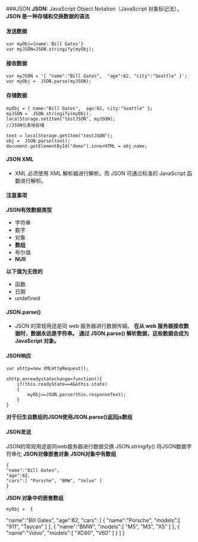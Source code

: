 ###JSON
**JSON:** JavaScript Object Notation（JavaScript 对象标记法）。
**JSON 是一种存储和交换数据的语法**
#### 发送数据
>
    var myObj={name:'Bill Gates'}
    var myJSON=JSON.stringify(myObj);

#### 接收数据
>
    var myJSON = '{ "name":"Bill Gates",  "age":62, "city":"Seattle" }';
    var myObj =  JSON.parse(myJSON);

#### 存储数据
>
    myObj = { name:"Bill Gates",  age:62, city:"Seattle" };
    myJSON =  JSON.stringify(myObj);
    localStorage.setItem("testJSON", myJSON);
    //JSON化本地存储

>
    text = localStorage.getItem("testJSON");
    obj =  JSON.parse(text);
    document.getElementById("demo").innerHTML = obj.name;

#### JSON XML
- XML 必须使用 XML 解析器进行解析。而 JSON 可通过标准的 JavaScript 函数进行解析。

#### 注意事项
**JSON有效数据类型**
- 字符串
- 数字
- 对象
- **数组**
- 布尔值
- **NUll**

**以下值为无效的**
- 函数
- 日期
- undefined

#### JSON.parse()
- JSON 的常规用途是同 web 服务器进行数据传输。
**在从 web 服务器接收数据时，数据永远是字符串。**
**通过 JSON.parse() 解析数据，这些数据会成为 JavaScript 对象。**


#### JSON响应

>
    var xhttp=new XMLHttpRequest();

    xhttp.onreadystatechange=function(){
        if(this.readyState==4&&this.state)
        {
            myObj==JSON.parse(this.responseText);
        }
    }

**对于衍生自数组的JSON使用JSON.parse()返回js数组**

#### JSON发送
JSON的常规用途是同web服务器进行数据交换
JSON.stringify() 将JSON数据字符串化
**JSON对像嵌套对象**
**JSON对象中有数组**
>
    {
    "name":"Bill Gates",
    "age":62,
    "cars":[ "Porsche", "BMW", "Volvo" ]
    }
**JSON 对象中的嵌套数组**
>
    myObj =  {
   "name":"Bill Gates",
   "age":62,
   "cars": [
	  { "name":"Porsche",  "models":[ "911", "Taycan" ] },
	  { "name":"BMW", "models":[ "M5", "M3", "X5" ] },
	  { "name":"Volvo", "models":[ "XC60", "V60" ] }
        ]
    }